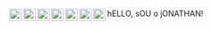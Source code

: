 <br/>
hELLO,
sOU o jONATHAN!


<a href="https://www.linkedin.com/in/jferreira33/">
  <img align="left" alt="Linkedin" width="22px" src="https://cdn.jsdelivr.net/npm/simple-icons@v3/icons/linkedin.svg" />
</a>




<img align="left" alt="JavaScript" width="22px" src="https://cdn.jsdelivr.net/npm/simple-icons@3.13.0/icons/javascript.svg" />
<img align="left" alt="Java" width="22px" src="https://cdn.jsdelivr.net/npm/simple-icons@3.13.0/icons/java.svg" />



<img align="left" alt="CSS" width="22px" src="https://cdn.jsdelivr.net/npm/simple-icons@3.13.0/icons/css3.svg" />

<img align="left" alt="HTML" width="22px" src="https://cdn.jsdelivr.net/npm/simple-icons@3.13.0/icons/html5.svg" />

<img align="left" alt="Angular" width="22px" src="https://cdn.jsdelivr.net/npm/simple-icons@3.13.0/icons/angularjs.svg" />

<img align="left" alt="MySQL" width="22px" src="https://cdn.jsdelivr.net/npm/simple-icons@3.13.0/icons/mysql.svg" />
